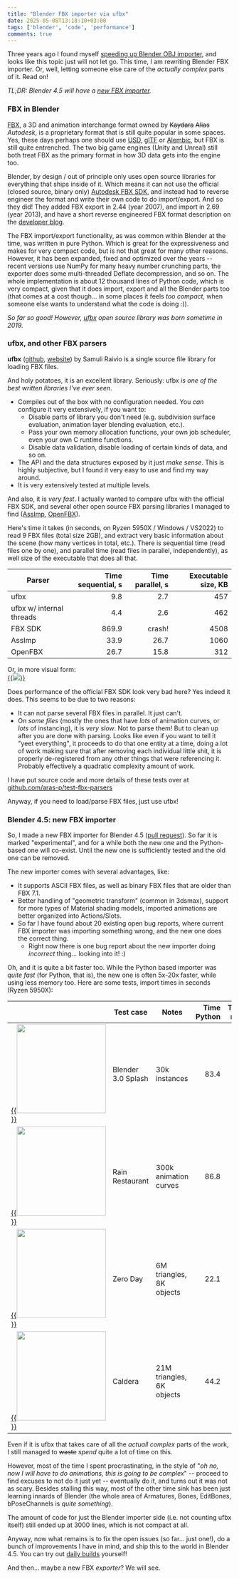 ```yaml
---
title: "Blender FBX importer via ufbx"
date: 2025-05-08T13:18:10+03:00
tags: ['blender', 'code', 'performance']
comments: true
---
```


Three years ago I found myself [speeding up Blender OBJ importer](/blog/2022/05/12/speeding-up-blender-obj-import/),
and looks like this topic just will not let go. This time, I am rewriting Blender FBX importer. Or, well, letting
someone else care of the *actually complex* parts of it. Read on!

*TL;DR: Blender 4.5 will have a [new FBX importer](https://projects.blender.org/blender/blender/pulls/132406).*

### FBX in Blender

[FBX](https://en.wikipedia.org/wiki/FBX), a 3D and animation interchange format owned by
~~Kaydara~~ ~~Alias~~ *Autodesk*, is a proprietary format that is still quite popular in some spaces.
Yes, these days perhaps one should use [USD](https://en.wikipedia.org/wiki/Universal_Scene_Description),
[glTF](https://en.wikipedia.org/wiki/GlTF) or [Alembic](https://en.wikipedia.org/wiki/Alembic_(computer_graphics)),
but FBX is still quite entrenched. The two big game engines (Unity and Unreal) still both treat FBX as the primary
format in how 3D data gets into the engine too.

Blender, by design / out of principle only uses open source libraries for everything that ships inside of it.
Which means it can not use the official (closed source, binary only) [Autodesk FBX SDK](https://aps.autodesk.com/developer/overview/fbx-sdk),
and instead had to reverse engineer the format and write their own code to do import/export. And so they did!
They added FBX export in 2.44 (year 2007), and import in 2.69 (year 2013), and have a short reverse engineered
FBX format description on the [developer blog](https://code.blender.org/2013/08/fbx-binary-file-format-specification/).

The FBX import/export functionality, as was common within Blender at the time, was written in pure Python. Which
is great for the expressiveness and makes for very compact code, but is not that great for many other reasons. However,
it has been expanded, fixed and optimized over the years -- recent versions use NumPy for many heavy number
crunching parts, the exporter does some multi-threaded Deflate decompression, and so on. The whole
implementation is about 12 thousand lines of Python code, which is very compact, given that it does import, export
and all the Blender parts too (that comes at a cost though... in some places it feels *too compact*, when someone
else wants to understand what the code is doing :)).

*So far so good! However, [ufbx](https://github.com/ufbx/ufbx) open source library was born sometime in 2019.*

### ufbx, and other FBX parsers

**ufbx** ([github](https://github.com/ufbx/ufbx), [website](https://ufbx.github.io/)) by Samuli Raivio is a single source file
library for loading FBX files.

And holy potatoes, it is an excellent library. Seriously: ufbx *is one of the best written libraries I've ever seen*.

- Compiles out of the box with no configuration needed. You *can* configure it very extensively, if you want to:
  - Disable parts of library you don't need (e.g. subdivision surface evaluation, animation layer blending evaluation, etc.).
  - Pass your own memory allocation functions, your own job scheduler, even your own C runtime functions.
  - Disable data validation, disable loading of certain kinds of data, and so on.
- The API and the data structures exposed by it just *make sense*. This is highly subjective, but I found it very
  easy to use and find my way around.
- It is very extensively tested at multiple levels.

And also, it is *very fast*. I actually wanted to compare ufbx with the official FBX SDK, and several other open source
FBX parsing libraries I managed to find ([AssImp](https://github.com/assimp/assimp), [OpenFBX](https://github.com/nem0/OpenFBX)).

Here's time it takes (in seconds, on Ryzen 5950X / Windows / VS2022) to read 9 FBX files (total size 2GB), and extract very
basic information about the scene (how many vertices in total, etc.). There is sequential time (read files one by one),
and parallel time (read files in parallel, independently), as well size of the executable that does all that.

| Parser                   | Time sequential, s | Time parallel, s | Executable size, KB |
|--------------------------|------:|-------:|-----:|
| ufbx                     |   9.8 |    2.7 |  457 |
| ufbx w/ internal threads |   4.4 |    2.6 |  462 |
| FBX SDK                  | 869.9 | crash! | 4508 |
| AssImp                   |  33.9 |   26.7 | 1060 |
| OpenFBX                  |  26.7 |   15.8 |  312 |

Or, in more visual form: <br/>
[{{<img src="/img/blog/2025/fbx-parser-times.png">}}](/img/blog/2025/fbx-parser-times)

Does performance of the official FBX SDK look very bad here? Yes indeed it does. This seems to be due to two reasons:
- It can not parse several FBX files in parallel. It just can't.
- On *some files* (mostly the ones that have *lots* of animation curves, or *lots* of instancing), it is *very slow*. Not to parse
  them! But to clean up after you are done with parsing. Looks like even if you want to tell it "yeet everything", it proceeds
  to do that one entity at a time, doing a lot of work making sure that after removing each individual little shit, it is properly
  de-registered from any other things that were referencing it. Probably effectively a quadratic complexity amount of work.

I have put source code and more details of these tests over at [github.com/aras-p/test-fbx-parsers](https://github.com/aras-p/test-fbx-parsers)

Anyway, if you need to load/parse FBX files, just use ufbx!

### Blender 4.5: new FBX importer

So, I made a new FBX importer for Blender 4.5 ([pull request](https://projects.blender.org/blender/blender/pulls/132406)). So far it is
marked "experimental", and for a while both the new one and the Python-based one will co-exist. Until the new one is sufficiently
tested and the old one can be removed.

The new importer comes with several advantages, like:
- It supports ASCII FBX files, as well as binary FBX files that are older than FBX 7.1.
- Better handling of "geometric transform" (common in 3dsmax), support for more types of Material shading models, imported animations
  are better organized into Actions/Slots.
- So far I have found about 20 existing open bug reports, where current FBX importer was importing something wrong, and the new one
  does the correct thing.
  - Right now there is one bug report about the new importer doing *incorrect* thing... looking into it! :)

Oh, and it is quite a bit faster too. While the Python based importer was *quite fast* (for Python, that is), the new one is often 5x-20x
faster, while using less memory too. Here are some tests, import times in seconds (Ryzen 5950X):

| | Test case | Notes | Time Python | Time new |
|---|---|---|---:|----:|
|[{{<img src="/img/blog/2025/fbx-splash3.png" width="200px">}}](/img/blog/2025/fbx-splash3.png) | Blender 3.0 Splash | 30k instances | 83.4 | 4.7 |
|[{{<img src="/img/blog/2025/fbx-rain.png" width="200px">}}](/img/blog/2025/fbx-rain.png) | Rain Restaurant | 300k animation curves | 86.8 | 4.4 |
|[{{<img src="/img/blog/2025/fbx-zeroday.png" width="200px">}}](/img/blog/2025/fbx-zeroday.png) | Zero Day | 6M triangles, 8K objects | 22.1 | 1.7 |
|[{{<img src="/img/blog/2025/fbx-caldera.png" width="200px">}}](/img/blog/2025/fbx-caldera.png) | Caldera | 21M triangles, 6K objects | 44.2 | 4.4 |

Even if it is ufbx that takes care of all the *actuall complex* parts of the work, I still managed to ~~waste~~ *spend* quite a lot of time on this.

However, most of the time I spent procrastinating, in the style of "*oh no, now I will have to do animations, this is going to be complex*"
-- proceed to find excuses to not do it just yet -- eventually do it, and turns out it was not as scary. Besides stalling this way, most of the other
time sink has been just learning innards of Blender (the whole area of Armatures, Bones, EditBones, bPoseChannels is *quite something*).

The amount of code for just the Blender importer side (i.e. not counting ufbx itself) still ended up at 3000 lines, which is not compact at all.

Anyway, now what remains is to fix the open issues (so far... just one!), do a bunch of improvements I have in mind, and ship this to the world in
Blender 4.5. You can try out [daily builds](https://builder.blender.org/download/daily/) yourself!

And then... maybe a new FBX *exporter*? We will see.

